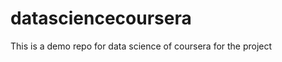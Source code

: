 datasciencecoursera
===================

This is a demo repo for data science of coursera for the project

